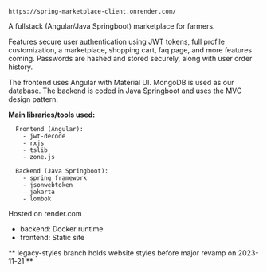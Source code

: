 ```
https://spring-marketplace-client.onrender.com/
```

A fullstack (Angular/Java Springboot) marketplace for farmers. 

Features secure user authentication using JWT tokens, full profile customization, a marketplace, shopping cart, faq page, and more features coming. Passwords are hashed and stored securely, along with user order history.

The frontend uses Angular with Material UI.
MongoDB is used as our database. 
The backend is coded in Java Springboot and uses the MVC design pattern. 


**Main libraries/tools used:**
```
  Frontend (Angular):
    - jwt-decode
    - rxjs
    - tslib
    - zone.js

  Backend (Java Springboot):
    - spring framework
    - jsonwebtoken 
    - jakarta
    - lombok
```

Hosted on render.com
  - backend: Docker runtime
  - frontend: Static site




** legacy-styles branch holds website styles before major revamp on 2023-11-21 **

